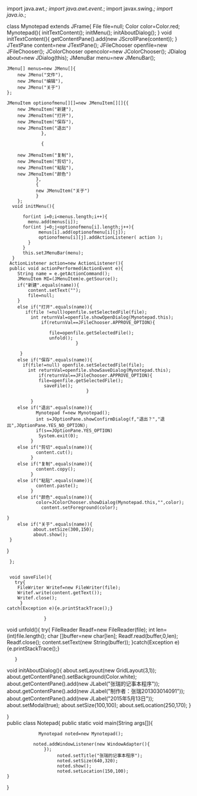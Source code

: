 import java.awt.*;
import java.awt.event.*;
import javax.swing.*;
import java.io.*;

class Mynotepad extends JFrame{
    File file=null;
   	Color color=Color.red;
   	Mynotepad(){
      initTextContent();
   	  initMenu();
   	  initAboutDialog();
   	        }
   	void initTextContent(){
   		getContentPane().add(new JScrollPane(content));
   		}
      JTextPane content=new JTextPane(); 
      JFileChooser openfile=new JFileChooser();
      JColorChooser opencolor=new JColorChooser();
      JDialog about=new JDialog(this);
      JMenuBar menu=new JMenuBar();
   	
	JMenu[] menus=new JMenu[]{
		new JMenu("文件"),
		new JMenu("编辑"),
		new JMenu("关于")
	};
	
	JMenuItem optionofmenu[][]=new JMenuItem[][]{{
		new JMenuItem("新建"),
		new JMenuItem("打开"),
		new JMenuItem("保存"),
		new JMenuItem("退出")
		         },
		         
		         {
		        
		new JMenuItem("复制"),         
		new JMenuItem("剪切"),
		new JMenuItem("粘贴"),
		new JMenuItem("颜色")
               },
               {
               new JMenuItem("关于")
               }
        };
      void initMenu(){
      	
      	  for(int i=0;i<menus.length;i++){
      	  	menu.add(menus[i]);
      	  for(int j=0;j<optionofmenu[i].length;j++){
      	  		menus[i].add(optionofmenu[i][j]);
      	  		optionofmenu[i][j].addActionListener( action );
      	  	}
      	  }
      	  this.setJMenuBar(menu);
      } 
     ActionListener action=new ActionListener(){                   
     public void actionPerformed(ActionEvent e){
     	String name = e.getActionCommand();
		JMenuItem MI=(JMenuItem)e.getSource();
		if("新建".equals(name)){
			content.setText("");
			file=null;
		}
		else if("打开".equals(name)){
           if(file !=null)openfile.setSelectedFile(file);
             int returnVal=openfile.showOpenDialog(Mynotepad.this);
                 if(returnVal==JFileChooser.APPROVE_OPTION){

                    file=openfile.getSelectedFile();
                    unfold();
                              }

	     }
		else if("保存".equals(name)){
	      if(file!=null) openfile.setSelectedFile(file);
            int returnVal=openfile.showSaveDialog(Mynotepad.this);
                if(returnVal==JFileChooser.APPROVE_OPTION){
                file=openfile.getSelectedFile();
                  saveFile();
                                  }
           
             }
		else if("退出".equals(name)){
               Mynotepad f=new Mynotepad();
               int s=JOptionPane.showConfirmDialog(f,"退出？","退出",JOptionPane.YES_NO_OPTION);
               if(s==JOptionPane.YES_OPTION)
                System.exit(0);
             }
		else if("剪切".equals(name)){
               content.cut();
             }
		else if("复制".equals(name)){
               content.copy();
             }
		else if("粘贴".equals(name)){
               content.paste();
             }
		else if("颜色".equals(name)){
               color=JColorChooser.showDialog(Mynotepad.this,"",color);
                 content.setForeground(color); 
                 
    }
		else if("关于".equals(name)){
              about.setSize(300,150);
              about.show();
     }
    
   } 
 
     };
 
     
     void saveFile(){
       try{
        FileWriter Writef=new FileWriter(file);
        Writef.write(content.getText());
        Writef.close();
         }
    catch(Exception e){e.printStackTrace();}

                  }                
  
  void unfold(){
         try{
              FileReader Readf=new FileReader(file);
              int len=(int)file.length();
              char []buffer=new char[len];
              Readf.read(buffer,0,len);
              Readf.close();
              content.setText(new String(buffer));
              }catch(Exception e){e.printStackTrace();}

       }
  
  void initAboutDialog(){
      about.setLayout(new GridLayout(3,1));
      about.getContentPane().setBackground(Color.white);
      about.getContentPane().add(new JLabel("张瑞的记事本程序"));
      about.getContentPane().add(new JLabel("制作者：张瑞201303014091"));
      about.getContentPane().add(new JLabel("2015年5月13日"));
      about.setModal(true);
      about.setSize(100,100);
      about.setLocation(250,170);
       }
  
   }   
public class Notepad{
	public static void main(String args[]){
		 
                Mynotepad noted=new Mynotepad();
                
              noted.addWindowListener(new WindowAdapter(){
                  });
                       noted.setTitle("张瑞的记事本程序");
		               noted.setSize(640,320);
		               noted.show();
		               noted.setLocation(150,100);
	}
  }
